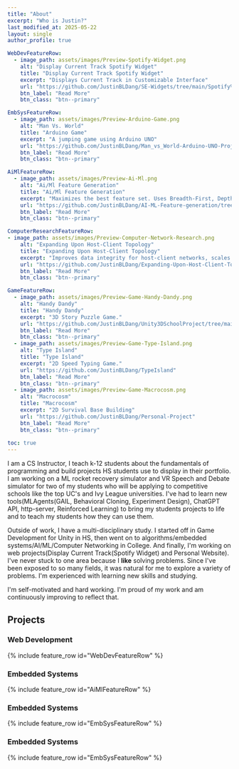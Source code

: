 ```yaml
---
title: "About"
excerpt: "Who is Justin?"
last_modified_at: 2025-05-22
layout: single
author_profile: true

WebDevFeatureRow:
  - image_path: assets/images/Preview-Spotify-Widget.png
    alt: "Display Current Track Spotify Widget"
    title: "Display Current Track Spotify Widget"
    excerpt: "Displays Current Track in Customizable Interface"
    url: "https://github.com/JustinBLDang/SE-Widgets/tree/main/Spotify%20-%20Overlay%20Current%20Track"
    btn_label: "Read More"
    btn_class: "btn--primary"

EmbSysFeatureRow:
  - image_path: assets/images/Preview-Arduino-Game.png
    alt: "Man Vs. World"
    title: "Arduino Game"
    excerpt: "A jumping game using Arduino UNO"
    url: "https://github.com/JustinBLDang/Man_vs_World-Arduino-UNO-Project/blob/main"
    btn_label: "Read More"
    btn_class: "btn--primary"

AiMlFeatureRow:
  - image_path: assets/images/Preview-Ai-Ml.png
    alt: "Ai/Ml Feature Generation"
    title: "Ai/Ml Feature Generation"
    excerpt: "Maximizes the best feature set. Uses Breadth-First, Depth-First, and my Custom Search Algorithm"
    url: "https://github.com/JustinBLDang/AI-ML-Feature-generation/tree/main"
    btn_label: "Read More"
    btn_class: "btn--primary"

ComputerResearchFeatureRow:
- image_path: assets/images/Preview-Computer-Network-Research.png
    alt: "Expanding Upon Host-Client Topology"
    title: "Expanding Upon Host-Client Topology"
    excerpt: "Improves data integrity for host-client networks, scales with network size."
    url: "https://github.com/JustinBLDang/Expanding-Upon-Host-Client-Topology"
    btn_label: "Read More"
    btn_class: "btn--primary"

GameFeatureRow:
  - image_path: assets/images/Preview-Game-Handy-Dandy.png
    alt: "Handy Dandy"
    title: "Handy Dandy"
    excerpt: "3D Story Puzzle Game."
    url: "https://github.com/JustinBLDang/Unity3DSchoolProject/tree/main"
    btn_label: "Read More"
    btn_class: "btn--primary"
  - image_path: assets/images/Preview-Game-Type-Island.png
    alt: "Type Island"
    title: "Type Island"
    excerpt: "2D Speed Typing Game."
    url: "https://github.com/JustinBLDang/TypeIsland"
    btn_label: "Read More"
    btn_class: "btn--primary"
  - image_path: assets/images/Preview-Game-Macrocosm.png
    alt: "Macrocosm"
    title: "Macrocosm"
    excerpt: "2D Survival Base Building"
    url: "https://github.com/JustinBLDang/Personal-Project"
    btn_label: "Read More"
    btn_class: "btn--primary"
  
toc: true
---
```

I am a CS Instructor, I teach k-12 students about the fundamentals of programming and build projects HS students use to display in their portfolio. I am working on a ML rocket recovery simulator and VR Speech and Debate simulator for two of my students who will be applying to competitive schools like the top UC's and Ivy League universities. I've had to learn new tools(MLAgents(GAIL, Behavioral Cloning, Experiment Design), ChatGPT API, http-server, Reinforced Learning) to bring my students projects to life and to teach my students how they can use them.

Outside of work, I have a multi-disciplinary study. I started off in Game Development for Unity in HS, then went on to algorithms/embedded systems/AI/ML/Computer Networking in College. And finally, I'm working on web projects(Display Current Track(Spotify Widget) and Personal Website). I've never stuck to one area because I **like** solving problems. Since I've been exposed to so many fields, it was natural for me to explore a variety of problems. I'm experienced with learning new skills and studying.

I'm self-motivated and hard working. I'm proud of my work and am continuously improving to reflect that.

## Projects

### Web Development

{% include feature_row id="WebDevFeatureRow" %}

### Embedded Systems

{% include feature_row id="AiMlFeatureRow" %}

### Embedded Systems

{% include feature_row id="EmbSysFeatureRow" %}

### Embedded Systems

{% include feature_row id="EmbSysFeatureRow" %}